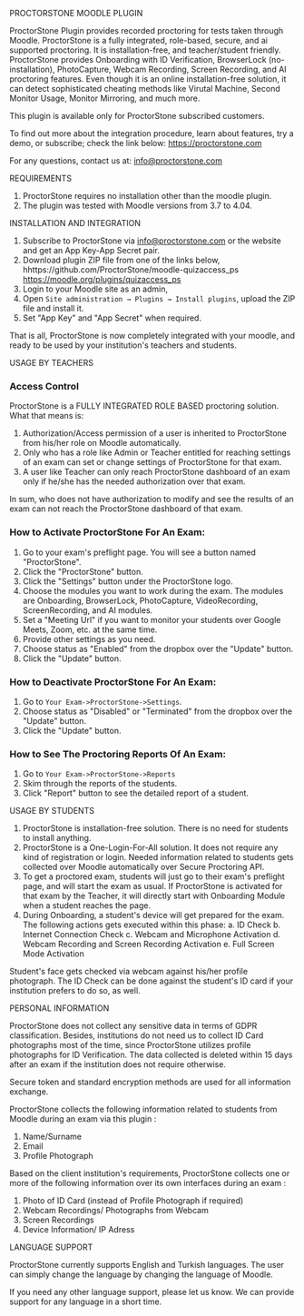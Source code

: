 PROCTORSTONE MOODLE PLUGIN

ProctorStone Plugin provides recorded proctoring for tests taken through Moodle. ProctorStone is a fully integrated, role-based, secure, and ai supported proctoring. It is installation-free, and teacher/student friendly. ProctorStone provides Onboarding with ID Verification, BrowserLock (no-installation), PhotoCapture, Webcam Recording, Screen Recording, and AI proctoring features. Even though it is an online installation-free solution, it can detect sophisticated cheating methods like Virutal Machine, Second Monitor Usage, Monitor Mirroring, and much more.

This plugin is available only for ProctorStone subscribed customers.

To find out more about the integration procedure, learn about features, try a demo, or subscribe; check the link below:
https://proctorstone.com

For any questions, contact us at: info@proctorstone.com

REQUIREMENTS

1. ProctorStone requires no installation other than the moodle plugin.
2. The plugin was tested with Moodle versions from 3.7 to 4.04.

INSTALLATION AND INTEGRATION

1. Subscribe to ProctorStone via info@proctorstone.com or the website and get an App Key-App Secret pair.
2. Download plugin ZIP file from one of the links below,
hhttps://github.com/ProctorStone/moodle-quizaccess_ps
https://moodle.org/plugins/quizaccess_ps
3. Login to your Moodle site as an admin,
4. Open `Site administration → Plugins → Install plugins`, upload the ZIP file and install it.
5. Set "App Key" and "App Secret" when required.

That is all, ProctorStone is now completely integrated with your moodle, and ready to be used by your institution's teachers and students.

USAGE BY TEACHERS

### Access Control

ProctorStone is a FULLY INTEGRATED ROLE BASED proctoring solution. What that means is:

1.  Authorization/Access permission of a user is inherited to ProctorStone from his/her role on Moodle automatically.
2.  Only who has a role like Admin or Teacher entitled for reaching settings of an exam can set or change settings of ProctorStone for that exam.
3.  A user like Teacher can only reach ProctorStone dashboard of an exam only if he/she has the needed authorization over that exam.

In sum, who does not have authorization to modify and see the results of an exam can not reach the ProctorStone dashboard of that exam.

### How to Activate ProctorStone For An Exam:

1. Go to your exam's preflight page. You will see a button named "ProctorStone".
2. Click the "ProctorStone" button.
3. Click the "Settings" button under the ProctorStone logo.
4. Choose the modules you want to work during the exam. The modules are Onboarding, BrowserLock, PhotoCapture, VideoRecording, ScreenRecording, and AI modules.
5. Set a "Meeting Url" if you want to monitor your students over Google Meets, Zoom, etc. at the same time.
6. Provide other settings as you need.
7. Choose status as "Enabled" from the dropbox over the "Update" button.
8. Click the "Update" button.

### How to Deactivate ProctorStone For An Exam:

1. Go to `Your Exam->ProctorStone->Settings`.
2. Choose status as "Disabled" or "Terminated" from the dropbox over the "Update" button.
3. Click the "Update" button.

### How to See The Proctoring Reports Of An Exam:

1. Go to `Your Exam->ProctorStone->Reports`
2. Skim through the reports of the students.
3. Click "Report" button to see the detailed report of a student.

USAGE BY STUDENTS

1.  ProctorStone is installation-free solution. There is no need for students to install anything.
2.  ProctorStone is a One-Login-For-All solution. It does not require any kind of registration or login. Needed information related to students gets collected over Moodle automatically over Secure Proctoring API.
3.  To get a proctored exam, students will just go to their exam's preflight page, and will start the exam as usual. If ProctorStone is activated for that exam by the Teacher, it will directly start with Onboarding Module when a student reaches the page.
4.  During Onboarding, a student's device will get prepared for the exam. The following actions gets executed within this phase:
    a.  ID Check
    b.  Internet Connection Check
    c.  Webcam and Microphone Activation
    d.  Webcam Recording and Screen Recording Activation
    e.  Full Screen Mode Activation

Student's face gets checked via webcam against his/her profile photograph. The ID Check can be done against the student's ID card if your institution prefers to do so, as well.

PERSONAL INFORMATION

ProctorStone does not collect any sensitive data in terms of GDPR classification. Besides, institutions do not need us to collect ID Card photographs most of the time, since ProctorStone utilizes profile photographs for ID Verification. The data collected is deleted within 15 days after an exam if the institution does not require otherwise.

Secure token and standard encryption methods are used for all information exchange.

ProctorStone collects the following information related to students from Moodle during an exam via this plugin :

1.  Name/Surname
2.  Email
3.  Profile Photograph 

Based on the client institution's requirements, ProctorStone collects one or more of the following information over its own interfaces during an exam :

1. Photo of ID Card (instead of Profile Photograph if required)
2. Webcam Recordings/ Photographs from Webcam
3. Screen Recordings
4. Device Information/ IP Adress

LANGUAGE SUPPORT

ProctorStone currently supports English and Turkish languages. The user can simply change the language by changing the language of Moodle.

If you need any other language support, please let us know. We can provide support for any language in a short time.
